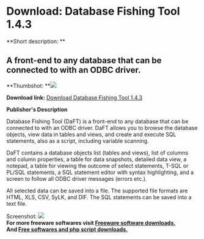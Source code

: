 # Download: Database Fishing Tool 1.4.3

**Short description: **

## A front-end to any database that can be connected to with an ODBC driver.

  
**Thumbshot: **![](http://www.freewarefiles.com/screenshot/dbfishtool_md.gif)   
  
**Download link:** [Download Database Fishing Tool 1.4.3](http://freesoftwares.boysofts.com/Database-Fishing-Tool_program_21676.html)  
  

**Publisher's Description**  
  

Database Fishing Tool (DaFT) is a front-end to any database that can be
connected to with an ODBC driver. DaFT allows you to browse the database
objects, view data in tables and views, and create and execute SQL statements,
also as a script, including variable scanning.

DaFT contains a database objects list (tables and views), list of columns and
column properties, a table for data snapshots, detailed data view, a notepad,
a table for viewing the outcome of select statements, T-SQL or PL/SQL
statements, a SQL statement editor with syntax highlighting, and a screen to
follow all ODBC driver messages (errors etc.).

All selected data can be saved into a file. The supported file formats are
HTML, XLS, CSV, SyLK, and DIF. The SQL statements can be saved into a text
file.

  
  
Screenshot: ![](http://www.freewarefiles.com/screenshot/dbfishtool.gif)  
**For more freeware softwares visit [Freeware software downloads.](http://freesoftwares.boysofts.com/)**   
**And [Free softwares and php script downloads.](http://www.boysofts.com/)**

